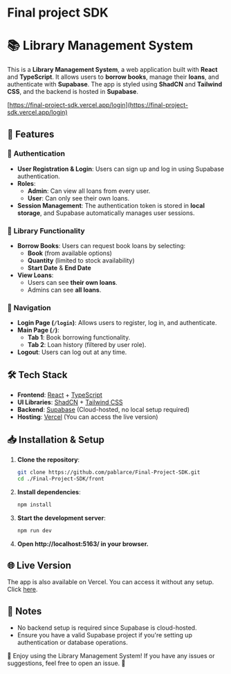 # Final project SDK

# 📚 Library Management System

This is a **Library Management System**, a web application built with **React** and **TypeScript**. It allows users to **borrow books**, manage their **loans**, and authenticate with **Supabase**. The app is styled using **ShadCN** and **Tailwind CSS**, and the backend is hosted in **Supabase**.

[https://final-project-sdk.vercel.app/login](https://final-project-sdk.vercel.app/login)

## 🚀 Features

### 🔐 **Authentication**

- **User Registration & Login**: Users can sign up and log in using Supabase authentication.
- **Roles**:
  - **Admin**: Can view all loans from every user.
  - **User**: Can only see their own loans.
- **Session Management**: The authentication token is stored in **local storage**, and Supabase automatically manages user sessions.

### 📖 **Library Functionality**

- **Borrow Books**: Users can request book loans by selecting:
  - **Book** (from available options)
  - **Quantity** (limited to stock availability)
  - **Start Date** & **End Date**
- **View Loans**:
  - Users can see **their own loans**.
  - Admins can see **all loans**.

### 🔄 **Navigation**

- **Login Page (`/login`)**: Allows users to register, log in, and authenticate.
- **Main Page (`/`)**:
  - **Tab 1**: Book borrowing functionality.
  - **Tab 2**: Loan history (filtered by user role).
- **Logout**: Users can log out at any time.

## 🛠️ Tech Stack

- **Frontend**: [React](https://reactjs.org/) + [TypeScript](https://www.typescriptlang.org/)
- **UI Libraries**: [ShadCN](https://ui.shadcn.com/) + [Tailwind CSS](https://tailwindcss.com/)
- **Backend**: [Supabase](https://supabase.com/) (Cloud-hosted, no local setup required)
- **Hosting**: [Vercel](https://vercel.com/) (You can access the live version)

## 📥 Installation & Setup

1. **Clone the repository**:
   ```sh
   git clone https://github.com/pablarce/Final-Project-SDK.git
   cd ./Final-Project-SDK/front
   ```
2. **Install dependencies**:
   ```sh
   npm install
   ```
3. **Start the development server**:
   ```sh
   npm run dev
   ```
4. **Open http://localhost:5163/ in your browser.**

## 🌐 Live Version

The app is also available on Vercel. You can access it without any setup.
Click [here](https://final-project-sdk.vercel.app/login).

## 📝 Notes

- No backend setup is required since Supabase is cloud-hosted.
- Ensure you have a valid Supabase project if you're setting up authentication or database operations.

🚀 Enjoy using the Library Management System! If you have any issues or suggestions, feel free to open an issue. 🎉

